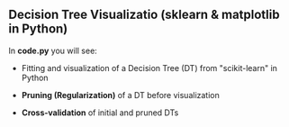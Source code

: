 ## Decision Tree Visualizatio (sklearn & matplotlib in Python)

In **code.py** you will see:

- Fitting and visualization of a Decision Tree (DT) from "scikit-learn" in Python

- **Pruning (Regularization)** of a DT before visualization

- **Cross-validation** of initial and pruned DTs
